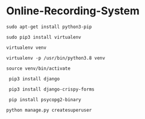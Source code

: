 # Online-Recording-System
```
sudo apt-get install python3-pip
```
```
sudo pip3 install virtualenv 
```
```
virtualenv venv 
```
```
virtualenv -p /usr/bin/python3.8 venv
```
```
source venv/bin/activate
```
```
 pip3 install django
 ```
```
 pip3 install django-crispy-forms
 ```
```
 pip install psycopg2-binary
 ```
```
python manage.py createsuperuser
```
